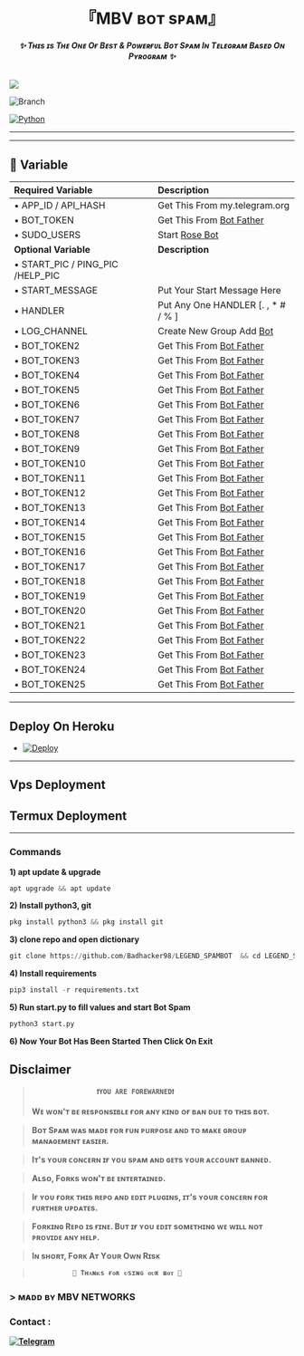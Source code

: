 

<h1 align="center">
<b> 『MBV ʙᴏᴛ sᴘᴀᴍ』 </b>
</h1>

<h6 align="center">
  <b>✨ Tʜɪs ɪs Tʜᴇ Oɴᴇ Oғ Bᴇsᴛ & Pᴏᴡᴇʀғᴜʟ Bᴏᴛ Sᴘᴀᴍ Iɴ Tᴇʟᴇɢʀᴀᴍ Bᴀsᴇᴅ Oɴ Pʏʀᴏɢʀᴀᴍ ✨</b>
</h6>


![](https://img.shields.io/badge/BotSpam→V1.0-blue)

![Branch](https://img.shields.io/badge/Branch-main-white?&style=social&logo=github)

[![Python](https://img.shields.io/badge/Python-3.10.5-blue)](https://www.python.org/)

-------



 
-------



## 📄 <a name=" Required Variable"></a>Variable

Required Variable | Description
:--- | :---
• APP_ID / API_HASH | Get This From my.telegram.org 
• BOT_TOKEN | Get This From [Bot Father](https://t.me/BotFather)
• SUDO_USERS | Start [Rose Bot](https://t.me/MissRose_Bot)
**Optional Variable** | **Description**
• START_PIC / PING_PIC /HELP_PIC | 
• START_MESSAGE | Put Your Start Message Here
• HANDLER | Put Any One HANDLER [. , * #  / % ]
• LOG_CHANNEL | Create New Group Add [Bot](https://t.me/missrose_bot)
• BOT_TOKEN2 | Get This From [Bot Father](https://t.me/BotFather)
• BOT_TOKEN3 | Get This From [Bot Father](https://t.me/BotFather)
• BOT_TOKEN4 | Get This From [Bot Father](https://t.me/BotFather)
• BOT_TOKEN5 | Get This From [Bot Father](https://t.me/BotFather)
• BOT_TOKEN6 | Get This From [Bot Father](https://t.me/BotFather)
• BOT_TOKEN7 | Get This From [Bot Father](https://t.me/BotFather)
• BOT_TOKEN8 | Get This From [Bot Father](https://t.me/BotFather)
• BOT_TOKEN9 | Get This From [Bot Father](https://t.me/BotFather)
• BOT_TOKEN10 | Get This From [Bot Father](https://t.me/BotFather)
• BOT_TOKEN11 | Get This From [Bot Father](https://t.me/BotFather)
• BOT_TOKEN12 | Get This From [Bot Father](https://t.me/BotFather)
• BOT_TOKEN13 | Get This From [Bot Father](https://t.me/BotFather)
• BOT_TOKEN14 | Get This From [Bot Father](https://t.me/BotFather)
• BOT_TOKEN15 | Get This From [Bot Father](https://t.me/BotFather)
• BOT_TOKEN16 | Get This From [Bot Father](https://t.me/BotFather)
• BOT_TOKEN17 | Get This From [Bot Father](https://t.me/BotFather)
• BOT_TOKEN18 | Get This From [Bot Father](https://t.me/BotFather)
• BOT_TOKEN19 | Get This From [Bot Father](https://t.me/BotFather)
• BOT_TOKEN20 | Get This From [Bot Father](https://t.me/BotFather)
• BOT_TOKEN21 | Get This From [Bot Father](https://t.me/BotFather)
• BOT_TOKEN22 | Get This From [Bot Father](https://t.me/BotFather)
• BOT_TOKEN23 | Get This From [Bot Father](https://t.me/BotFather)
• BOT_TOKEN24 | Get This From [Bot Father](https://t.me/BotFather)
• BOT_TOKEN25 | Get This From [Bot Father](https://t.me/BotFather)

-------
## Deploy On Heroku

- [![Deploy](https://www.herokucdn.com/deploy/button.svg)](https://dashboard.heroku.com/new?template=https://github.com/Badhacker98/LEGEND_SPAMBOT)

-------

## Vps Deployment 

## Termux Deployment 
----

<h3>Commands</h3>

<b>1) apt update & upgrade</b>

```python
apt upgrade && apt update
```

<b>2) Install python3, git </b>

```python
pkg install python3 && pkg install git
```

<b>3) clone repo and open dictionary </b>

```python
git clone https://github.com/Badhacker98/LEGEND_SPAMBOT  && cd LEGEND_SPAMBOT   
```

<b>4) Install requirements </b>

```python
pip3 install -r requirements.txt
```


<b>5) Run start.py to fill values and start Bot Spam </b>

```python
python3 start.py
```

<b>6) Now Your Bot Has Been Started Then Click On Exit



## Disclaimer
  

>                     ❗YOU ARE FOREWARNED❗
> Wᴇ ᴡᴏɴ'ᴛ ʙᴇ ʀᴇsᴘᴏɴsɪʙʟᴇ ғᴏʀ ᴀɴʏ ᴋɪɴᴅ ᴏғ ʙᴀɴ ᴅᴜᴇ ᴛᴏ ᴛʜɪs ʙᴏᴛ.

> Bᴏᴛ Sᴘᴀᴍ ᴡᴀs ᴍᴀᴅᴇ ғᴏʀ ғᴜɴ ᴘᴜʀᴘᴏsᴇ ᴀɴᴅ ᴛᴏ ᴍᴀᴋᴇ ɢʀᴏᴜᴘ ᴍᴀɴᴀɢᴇᴍᴇɴᴛ ᴇᴀsɪᴇʀ.

> Iᴛ's ʏᴏᴜʀ ᴄᴏɴᴄᴇʀɴ ɪғ ʏᴏᴜ sᴘᴀᴍ ᴀɴᴅ ɢᴇᴛs ʏᴏᴜʀ ᴀᴄᴄᴏᴜɴᴛ ʙᴀɴɴᴇᴅ.

> Aʟsᴏ, Fᴏʀᴋs ᴡᴏɴ'ᴛ ʙᴇ ᴇɴᴛᴇʀᴛᴀɪɴᴇᴅ.

> Iғ ʏᴏᴜ ғᴏʀᴋ ᴛʜɪs ʀᴇᴘᴏ ᴀɴᴅ ᴇᴅɪᴛ ᴘʟᴜɢɪɴs, ɪᴛ's ʏᴏᴜʀ ᴄᴏɴᴄᴇʀɴ ғᴏʀ ғᴜʀᴛʜᴇʀ ᴜᴘᴅᴀᴛᴇs.

> Fᴏʀᴋɪɴɢ Rᴇᴘᴏ ɪs ғɪɴᴇ. Bᴜᴛ ɪғ ʏᴏᴜ ᴇᴅɪᴛ sᴏᴍᴇᴛʜɪɴɢ ᴡᴇ ᴡɪʟʟ ɴᴏᴛ ᴘʀᴏᴠɪᴅᴇ ᴀɴʏ ʜᴇʟᴘ.

> Iɴ sʜᴏʀᴛ, Fᴏʀᴋ Aᴛ Yᴏᴜʀ Oᴡɴ Rɪsᴋ    

>               💖 Tʜᴀɴᴋs ғᴏʀ ᴜsɪɴɢ ᴏᴜʀ ʙᴏᴛ 💖

</details>

### > ᴍᴀᴅᴅ ʙʏ MBV NETWORKS
> 

### Contact :
<a href="https://t.me/censored_politicsss"><img title="Telegram" src="https://img.shields.io/badge/Telegram-%23000000.svg?&style=for-the-badge&logo=telegram&logoColor=61DAFB"></a>





